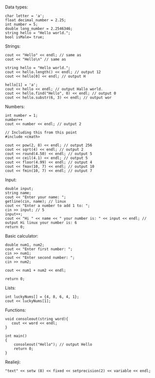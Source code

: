 Data types:

    char letter = 'a';
    float decimal_number = 2.25;
    int number = 5;
    double long_number = 2.2546346;
    string hello = "Hello world.";
    bool isMale= true;

Strings:

    cout << "Hello" << endl; // same as
    cout << "Hello\n" // same as

    string hello = "Hello world.";
    cout << hello.length() << endl; // output 12
    cout << hello[0] << endl; // output H

    hello[1] = 'a';
    cout << hello << endl; // output Hallo world.
    cout << hello.find("Hello", 0) << endl; // output 0
    cout << hello.substr(6, 3) << endl; // output wor

Numbers:

    int number = 1;
    number++
    cout << number << endl; // output 2

    // Including this from this point
    #include <cmath>

    cout << pow(2, 8) << endl; // output 256
    cout << sqrt(4) << endl; // output 2
    cout << round(4.50) << endl; // output 5
    cout << ceil(4.1) << endl; // output 5
    cout << floor(4.99) << endl; // output 4
    cout << fmax(10, 7) << endl; // output 10
    cout << fmin(10, 7) << endl; // output 7

Input:

    double input;
    string name;
    cout << "Enter your name: ";
    getline(cin, name); // linux
    cout << "Enter a number to add 1 to: ";
    cin >> input; // 5
    input++;
    cout << "Hi " << name << " your number is: " << input << endl; // output Hi linux your number is: 6
    return 0;

Basic calculator:

    double num1, num2;
    cout << "Enter first number: ";
    cin >> num1;
    cout << "Enter second number: ";
    cin >> num2;

    cout << num1 + num2 << endl;

    return 0;

Lists:

    int luckyNums[] = {4, 8, 6, 4, 1};
    cout << luckyNums[1];

Functions:

    void consoleout(string word){
       cout << word << endl;
    }

    int main()
    {
        consoleout("Hello"); // output Hello
        return 0;
    }

Realieji:

    "text" << setw (8) << fixed << setprecision(2) << variable << endl;
